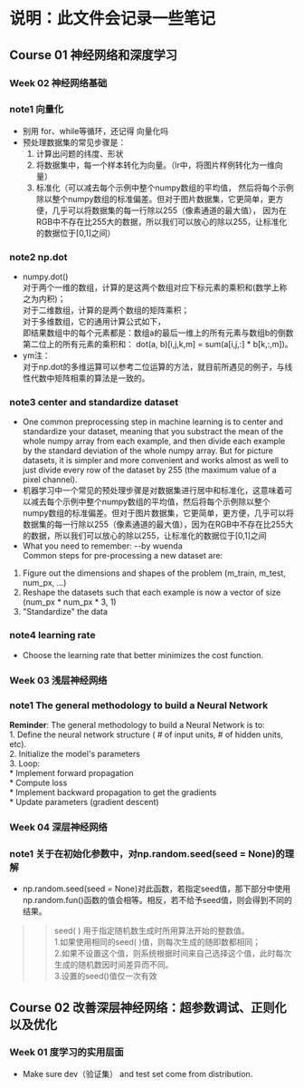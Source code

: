 # 说明：此文件会记录一些笔记    </br>

## Course 01 神经网络和深度学习    </br>

### Week 02 神经网络基础    </br>

### note1 向量化    </br>
* 别用 for、while等循环，还记得 向量化吗
* 预处理数据集的常见步骤是：    </br>
  1. 计算出问题的纬度、形状    </br>
  2. 将数据集中，每一个样本转化为向量。（lr中，将图片样例转化为一维向量）    </br>
  3. 标准化（可以减去每个示例中整个numpy数组的平均值， 然后将每个示例除以整个numpy数组的标准偏差。但对于图片数据集，它更简单，更方便，几乎可以将数据集的每一行除以255（像素通道的最大值）， 因为在RGB中不存在比255大的数据，所以我们可以放心的除以255，让标准化的数据位于[0,1]之间）    </br>

### note2 np.dot    </br>

* numpy.dot()          </br>
对于两个一维的数组，计算的是这两个数组对应下标元素的乘积和(数学上称之为内积)；    </br>
对于二维数组，计算的是两个数组的矩阵乘积；       </br>
对于多维数组，它的通用计算公式如下，      </br>
即结果数组中的每个元素都是：数组a的最后一维上的所有元素与数组b的倒数第二位上的所有元素的乘积和： dot(a, b)[i,j,k,m] = sum(a[i,j,:] * b[k,:,m])。    </br>
* ym注：         </br>
对于np.dot的多维运算可以参考二位运算的方法，就目前所遇见的例子，与线性代数中矩阵相乘的算法是一致的。    </br>
### note3 center and standardize dataset    </br> 
* One common preprocessing step in machine learning is to center and standardize your dataset, meaning that you substract the mean of the whole numpy array from each example, and then divide each example by the standard deviation of the whole numpy array. But for picture datasets, it is simpler and more convenient and works almost as well to just divide every row of the dataset by 255 (the maximum value of a pixel channel).
* 机器学习中一个常见的预处理步骤是对数据集进行居中和标准化，这意味着可以减去每个示例中整个numpy数组的平均值，然后将每个示例除以整个numpy数组的标准偏差。但对于图片数据集，它更简单，更方便，几乎可以将数据集的每一行除以255（像素通道的最大值），因为在RGB中不存在比255大的数据，所以我们可以放心的除以255，让标准化的数据位于[0,1]之间
* What you need to remember: --by wuenda     </br> 
Common steps for pre-processing a new dataset are:
1. Figure out the dimensions and shapes of the problem (m_train, m_test, num_px, ...)    </br> 
2. Reshape the datasets such that each example is now a vector of size (num_px * num_px * 3, 1)    </br> 
3. "Standardize" the data    </br> 

### note4 learning rate    </br>
* Choose the learning rate that better minimizes the cost function.    </br>

### Week 03 浅层神经网络    </br>

### note1 The general methodology to build a Neural Network    </br>
**Reminder**: The general methodology to build a Neural Network is to:    </br>
    1. Define the neural network structure ( # of input units,  # of hidden units, etc).     </br>
    2. Initialize the model's parameters    </br>
    3. Loop:    </br>
        * Implement forward propagation    </br>
        * Compute loss    </br>
        * Implement backward propagation to get the gradients    </br>
        * Update parameters (gradient descent)    </br>


### Week 04 深层神经网络    </br>
### note1 关于在初始化参数中，对np.random.seed(seed = None)的理解    </br>
* np.random.seed(seed = None)对此函数，若指定seed值，那下部分中使用np.random.fun()函数的值会相等。相反，若不给予seed值，则会得到不同的结果。    </br>
>>seed( ) 用于指定随机数生成时所用算法开始的整数值。     </br>
>>1.如果使用相同的seed( )值，则每次生成的随即数都相同；     </br>
>>2.如果不设置这个值，则系统根据时间来自己选择这个值，此时每次生成的随机数因时间差异而不同。     </br>
>>3.设置的seed()值仅一次有效    </br>

## Course 02 改善深层神经网络：超参数调试、正则化以及优化    </br>

### Week 01 度学习的实用层面    </br>
* Make sure dev（验证集） and test set come from distribution. </br>
